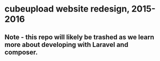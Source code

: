 # cubeupload website redesign, 2015-2016
## Note - this repo will likely be trashed as we learn more about developing with Laravel and composer.
